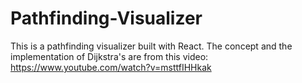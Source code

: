 # Pathfinding-Visualizer

This is a pathfinding visualizer built with React. 
The concept and the implementation of Dijkstra's are from this video: https://www.youtube.com/watch?v=msttfIHHkak
